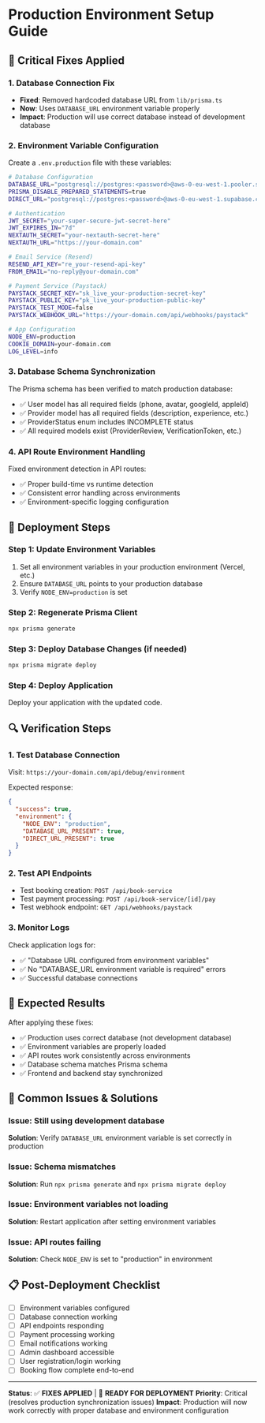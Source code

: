 # Production Environment Setup Guide

## 🚨 Critical Fixes Applied

### 1. Database Connection Fix
- **Fixed**: Removed hardcoded database URL from `lib/prisma.ts`
- **Now**: Uses `DATABASE_URL` environment variable properly
- **Impact**: Production will use correct database instead of development database

### 2. Environment Variable Configuration

Create a `.env.production` file with these variables:

```bash
# Database Configuration
DATABASE_URL="postgresql://postgres:<password>@aws-0-eu-west-1.pooler.supabase.com:6543/postgres?pgbouncer=true&connect_timeout=15&pool_timeout=60&connection_limit=5"
PRISMA_DISABLE_PREPARED_STATEMENTS=true
DIRECT_URL="postgresql://postgres:<password>@aws-0-eu-west-1.supabase.com:5432/postgres?sslmode=require"

# Authentication
JWT_SECRET="your-super-secure-jwt-secret-here"
JWT_EXPIRES_IN="7d"
NEXTAUTH_SECRET="your-nextauth-secret-here"
NEXTAUTH_URL="https://your-domain.com"

# Email Service (Resend)
RESEND_API_KEY="re_your-resend-api-key"
FROM_EMAIL="no-reply@your-domain.com"

# Payment Service (Paystack)
PAYSTACK_SECRET_KEY="sk_live_your-production-secret-key"
PAYSTACK_PUBLIC_KEY="pk_live_your-production-public-key"
PAYSTACK_TEST_MODE=false
PAYSTACK_WEBHOOK_URL="https://your-domain.com/api/webhooks/paystack"

# App Configuration
NODE_ENV=production
COOKIE_DOMAIN=your-domain.com
LOG_LEVEL=info
```

### 3. Database Schema Synchronization

The Prisma schema has been verified to match production database:
- ✅ User model has all required fields (phone, avatar, googleId, appleId)
- ✅ Provider model has all required fields (description, experience, etc.)
- ✅ ProviderStatus enum includes INCOMPLETE status
- ✅ All required models exist (ProviderReview, VerificationToken, etc.)

### 4. API Route Environment Handling

Fixed environment detection in API routes:
- ✅ Proper build-time vs runtime detection
- ✅ Consistent error handling across environments
- ✅ Environment-specific logging configuration

## 🚀 Deployment Steps

### Step 1: Update Environment Variables
1. Set all environment variables in your production environment (Vercel, etc.)
2. Ensure `DATABASE_URL` points to your production database
3. Verify `NODE_ENV=production` is set

### Step 2: Regenerate Prisma Client
```bash
npx prisma generate
```

### Step 3: Deploy Database Changes (if needed)
```bash
npx prisma migrate deploy
```

### Step 4: Deploy Application
Deploy your application with the updated code.

## 🔍 Verification Steps

### 1. Test Database Connection
Visit: `https://your-domain.com/api/debug/environment`

Expected response:
```json
{
  "success": true,
  "environment": {
    "NODE_ENV": "production",
    "DATABASE_URL_PRESENT": true,
    "DIRECT_URL_PRESENT": true
  }
}
```

### 2. Test API Endpoints
- Test booking creation: `POST /api/book-service`
- Test payment processing: `POST /api/book-service/[id]/pay`
- Test webhook endpoint: `GET /api/webhooks/paystack`

### 3. Monitor Logs
Check application logs for:
- ✅ "Database URL configured from environment variables"
- ✅ No "DATABASE_URL environment variable is required" errors
- ✅ Successful database connections

## 🎯 Expected Results

After applying these fixes:
- ✅ Production uses correct database (not development database)
- ✅ Environment variables are properly loaded
- ✅ API routes work consistently across environments
- ✅ Database schema matches Prisma schema
- ✅ Frontend and backend stay synchronized

## 🚨 Common Issues & Solutions

### Issue: Still using development database
**Solution**: Verify `DATABASE_URL` environment variable is set correctly in production

### Issue: Schema mismatches
**Solution**: Run `npx prisma generate` and `npx prisma migrate deploy`

### Issue: Environment variables not loading
**Solution**: Restart application after setting environment variables

### Issue: API routes failing
**Solution**: Check `NODE_ENV` is set to "production" in environment

## 📋 Post-Deployment Checklist

- [ ] Environment variables configured
- [ ] Database connection working
- [ ] API endpoints responding
- [ ] Payment processing working
- [ ] Email notifications working
- [ ] Admin dashboard accessible
- [ ] User registration/login working
- [ ] Booking flow complete end-to-end

---

**Status**: ✅ **FIXES APPLIED** | 🚀 **READY FOR DEPLOYMENT**
**Priority**: Critical (resolves production synchronization issues)
**Impact**: Production will now work correctly with proper database and environment configuration
